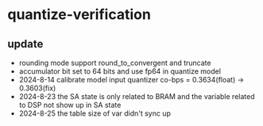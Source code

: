 # quantize-verification
## update
- rounding mode support round_to_convergent and truncate
- accumulator bit set to 64 bits and use fp64 in quantize model
- 2024-8-14 calibrate model input quantizer co-bps = 0.3634(float) -> 0.3603(fix)
- 2024-8-23 the SA state is only related to BRAM and the variable related to DSP not show up in SA state
- 2024-8-25 the table size of var didn't sync up
